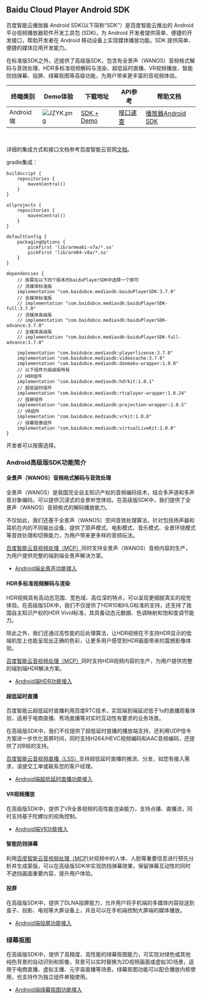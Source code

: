 ## Baidu Cloud Player Android SDK

百度智能云播放器 Android SDK(以下简称“SDK”）是百度智能云推出的 Android 平台视频播放器软件开发工具包 (SDK)，为 Android 开发者提供简单、便捷的开发接口，帮助开发者在 Android 移动设备上实现媒体播放功能。SDK 提供简单、便捷的媒体应用开发能力。

在标准版SDK之外，还提供了高级版SDK，包含有全景声（WANOS）音频格式解码与音效处理、HDR多标准视频解码与渲染、超低延时直播、VR视频播放、智能防挡弹幕、投屏、绿幕抠图等高级功能，为用户带来更丰富的音视频体验。


| 终端类别 | Demo体验 | 下载地址 | API参考 | 帮助文档 |
| --- | --- | --- | --- | --- |
| Android端 | ![JZYK.png](https://bce.bdstatic.com/doc/bce-doc/MCT/JZYK_733369a.png) |[SDK + Demo](https://cloud.baidu.com/doc/Developer/index.html)  |  [接口速查](https://cloud.baidu.com/doc/VideoCreatingSDK/s/Eldy8a0wc)  |[播放器Android SDK](https://cloud.baidu.com/doc/VideoCreatingSDK/s/Wldy8749w) |

<br>

详细的集成方式和接口文档参考百度智能云官网[文档](https://cloud.baidu.com/doc/VideoCreatingSDK/s/Wldy8749w)。

gradle集成：
```
buildscript {
    repositories {
        mavenCentral()
    }
}

allprojects {
    repositories {
        mavenCentral()
    }
}

defaultConfig {
    packagingOptions {
        pickFirst 'lib/armeabi-v7a/*.so'
        pickFirst 'lib/arm64-v8a/*.so'
    }
}

dependencies {
    // 按需在以下四个版本的baiduPlayerSDK中选择一个即可
    // 流媒体标准版
    implementation "com.baidubce.mediasdk:baiduPlayerSDK:3.7.0"
    // 全媒体标准版
    // implementation "com.baidubce.mediasdk:baiduPlayerSDK-full:3.7.0"
    // 流媒体高级版
    // implementation "com.baidubce.mediasdk:baiduPlayerSDK-advance:3.7.0"
    // 全媒体高级版
    // implementation "com.baidubce.mediasdk:baiduPlayerSDK-full-advance:3.7.0"
    
    implementation "com.baidubce.mediasdk:playerlicense:3.7.0"
    implementation "com.baidubce.mediasdk:videocache:3.7.0"
    implementation "com.baidubce.mediasdk:danmaku-wrapper:1.0.0"
    // 以下组件为高级版特有
    // HDR组件
    implementation "com.baidubce.mediasdk:hdrkit:1.0.1"
    // 超低延时组件
    implementation "com.baidubce.mediasdk:rtcplayer-wrapper:1.0.24"
    // 投屏组件
    implementation "com.baidubce.mediasdk:projection-wrapper:1.0.5"
    // VR组件
    implementation "com.baidubce.mediasdk:vrkit:1.0.0"
    // 绿幕抠像组件
    implementation "com.baidubce.mediasdk:virtualLiveKit:1.0.0"
}
```

开发者可以按需选择。

### Android高级版SDK功能简介

#### 全景声（WANOS）音频格式解码与音效处理

全景声（WANOS）是我国完全自主知识产权的音频编码技术，结合多声道和多声音对象编码，可以提供沉浸式的全景听觉体验。在高级版SDK中，我们提供了全景声（WANOS）音频格式的解码播放能力。

不仅如此，我们还基于全景声（WANOS）空间音效处理算法，针对包括扬声器和耳机在内的不同输出设备，提供了原声模式、电影模式、音乐模式、全景环绕模式等音效处理和切换能力，为用户带来更多样的音频玩法。

[百度智能云音视频处理（MCP）](https://cloud.baidu.com/product/mct.html)同时支持全景声（WANOS）音频内容的生产，为用户提供完整的端到端全景声解决方案。

- [Android端全景声功能接入](https://cloud.baidu.com/doc/VideoCreatingSDK/s/Zldy8fl3m)


#### HDR多标准视频解码与渲染
HDR视频具有高动态范围、宽色域、高位深的特点，可以呈现更细腻真实的视觉体验。在高级版SDK中，我们不仅提供了HDR10和HLG标准的支持，还支持了我国自主知识产权的HDR Vivid标准，其具备动态元数据、色调映射和饱和度调节能力。

除此之外，我们还通过高性能的后处理算法，让HDR视频在不支持HDR显示的低端机型上也能呈现出正确的色彩，让更多用户感受到HDR画面带来的震撼影像体验。

[百度智能云音视频处理（MCP）](https://cloud.baidu.com/product/mct.html)同时支持HDR视频内容的生产，为用户提供完整的端到端HDR解决方案。

- [Android端HDR功能接入](https://cloud.baidu.com/doc/VideoCreatingSDK/s/1ldy8hxoy)


#### 超低延时直播
百度智能云超低延时直播利用百度RTC技术，实现端到端延迟低于1s的直播观看体验，适用于电商直播、秀场直播等对实时互动性有要求的业务场景。

在高级版SDK中，我们不仅提供了超低延时直播的播放端支持，还利用UDP信令方案进一步优化首屏时间，同时支持H264/HEVC视频编码和AAC音频编码，还提供了对B帧的支持。

[百度智能云音视频直播（LSS）](https://cloud.baidu.com/product/lss.html)支持超低延时直播的推流、分发，如您有接入需求，请提交工单或联系您的客户经理。

- [Android端超低延时直播功能接入](https://cloud.baidu.com/doc/VideoCreatingSDK/s/jldy8jn9x)


#### VR视频播放
在高级版SDK中，提供了VR全景视频的高性能渲染能力，支持点播、直播流，同时支持基于陀螺仪的视角控制。

- [Android端VR功能接入](https://cloud.baidu.com/doc/VideoCreatingSDK/s/Klfbz7ib9)


#### 智能防挡弹幕
利用[百度智能云音视频处理（MCP)](https://cloud.baidu.com/product/mct.html)对视频中的人体、人脸等重要信息进行预先分析并生成蒙版，可以在高级版SDK中实现防挡弹幕效果，保留弹幕互动性的同时不遮挡画面重要内容，提升用户体验。

#### 投屏
在高级版SDK中，提供了DLNA投屏能力，允许用户将手机端的多媒体内容投送到盒子、投影、电视等大屏设备上，并且可以在手机端控制大屏端的媒体播放。


- [Android端投屏功能接入](https://cloud.baidu.com/doc/VideoCreatingSDK/s/Jlfbyvd7c)


### 绿幕抠图
在高级版SDK中，提供了高精度、高性能的绿幕抠图能力，可实现对绿色或其他纯色背景的自动识别和抠像，背景可以实时替换为2D视频画面或虚拟3D场景，适用于电商直播、虚拟主播、元宇宙直播等场景。绿幕抠图功能可以配合播放内核使用，也支持作为独立组件单独使用。

- [Android端绿幕抠图功能接入](https://cloud.baidu.com/doc/VideoCreatingSDK/s/Rliij6p24)
